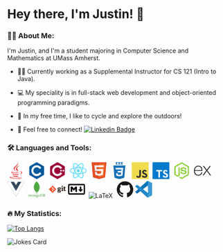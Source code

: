 <!-- Hi there 👋 --->
<!---
<div id="badges" align="center">

  <a href="https://www.linkedin.com/in/justinbaltazar/">
    <img src="https://img.shields.io/badge/LinkedIn-blue?style=flat&logo=linkedin&logoColor=white" alt="LinkedIn Badge"/>
  </a>
  <img src="https://komarev.com/ghpvc/?username=justinmbaltazar&style=flat&color=blue" alt=""/>
</div>
--->
<h1>
  Hey there, I'm Justin! 👋 
  <!-- <img src="https://media.giphy.com/media/hvRJCLFzcasrR4ia7z/giphy.gif" width="30px"/> -->
</h1>
<!--
<div align="center">
  <img src="https://images.hdqwalls.com/download/macos-monterey-5k-yf-3840x2160.jpg" width="1920" height="600"/>
</div>
-->


### :man_technologist: About Me:

I'm Justin, and I'm a student majoring in Computer Science and Mathematics at UMass Amherst.
<!-- <img src="https://media.giphy.com/media/WUlplcMpOCEmTGBtBW/giphy.gif" width="30">. -->

- :man_teacher: Currently working as a Supplemental Instructor for CS 121 (Intro to Java).

- :computer: My speciality is in full-stack web development and object-oriented programming paradigms.

- :bicyclist: In my free time, I like to cycle and explore the outdoors!

- :handshake: Feel free to connect! [![Linkedin Badge](https://img.shields.io/badge/-Connect-blue?style=flat&logo=Linkedin&logoColor=white)](https://www.linkedin.com/in/justinbaltazar/)

### :hammer_and_wrench: Languages and Tools:

<div>
  <img src="https://github.com/devicons/devicon/blob/master/icons/java/java-plain.svg" title="Java" alt="Java" width="40" height="40"/>&nbsp;
  <img src="https://github.com/devicons/devicon/blob/master/icons/c/c-plain.svg" title="C" alt="C" width="40" height="40"/>&nbsp;
  <img src="https://github.com/devicons/devicon/blob/master/icons/cplusplus/cplusplus-plain.svg" title="C++" alt="C++" width="40" height="40"/>&nbsp;
  <img src="https://github.com/devicons/devicon/blob/master/icons/react/react-original.svg" title="ReactJS" alt="ReactJS" width="40" height="40"/>&nbsp;
  <img src="https://github.com/devicons/devicon/blob/master/icons/html5/html5-original.svg" title="HTML5" alt="HTML" width="40" height="40"/>&nbsp;
  <img src="https://github.com/devicons/devicon/blob/master/icons/css3/css3-plain-wordmark.svg"  title="CSS3" alt="CSS" width="40" height="40"/>&nbsp;
  <img src="https://github.com/devicons/devicon/blob/master/icons/javascript/javascript-original.svg" title="JavaScript" alt="JavaScript" width="40" height="40"/>&nbsp;
  <img src="https://github.com/devicons/devicon/blob/master/icons/typescript/typescript-original.svg" title="TypeScript" alt="TypeScript" width="40" height="40"/>&nbsp;
  <img src="https://github.com/devicons/devicon/blob/master/icons/nodejs/nodejs-plain.svg" title="NodeJS" alt="NodeJS" width="40" height="40"/>&nbsp;
  <img src="https://github.com/devicons/devicon/blob/master/icons/express/express-original.svg" title="ExpressJS" alt="ExpressJS" width="40" height="40"/>&nbsp;
  <img src="https://github.com/devicons/devicon/blob/master/icons/vuejs/vuejs-plain.svg" title="VueJS" alt="VueJS" width="40" height="40"/>&nbsp;
    <img src="https://github.com/devicons/devicon/blob/master/icons/mongodb/mongodb-plain-wordmark.svg" title="MongoDB" alt="MongoDB" width="40" height="40"/>&nbsp;
  <img src="https://github.com/devicons/devicon/blob/master/icons/git/git-original-wordmark.svg" title="Git" **alt="Git" width="40" height="40"/>
  <img src="https://github.com/devicons/devicon/blob/master/icons/markdown/markdown-original.svg" title="MarkDown" alt="MarkDown" width="40" height="40"/>&nbsp;
  <img src="https://upload.wikimedia.org/wikipedia/commons/9/92/LaTeX_logo.svg" title="LaTeX" alt="LaTeX" width="40" height="40"/>&nbsp;
  <img src="https://github.com/devicons/devicon/blob/master/icons/github/github-original.svg" title="GitHub" **alt="GitHub" width="40" height="40"/>
  <img src="https://github.com/devicons/devicon/blob/master/icons/vscode/vscode-original.svg" title="VSCode" **alt="VSCode" width="40" height="40"/>
</div>

### :fire: My Statistics:

<!--[![GitHub Streak](http://github-readme-streak-stats.herokuapp.com?user=justinmbaltazar&theme=dark&background=000000)](https://git.io/streak-stats)-->

[![Top Langs](https://github-readme-stats.vercel.app/api/top-langs/?username=justinmbaltazar&layout=compact&theme=github_dark)](https://github.com/justinmbaltazar/github-readme-stats)

![Jokes Card](https://readme-jokes.vercel.app/api?&theme=prussian&borderColor=%23FFF)
